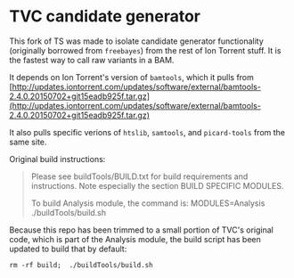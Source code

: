 # TVC candidate generator

This fork of TS was made to isolate candidate generator functionality (originally borrowed from `freebayes`) from the rest of Ion Torrent stuff. It is the fastest way to call raw variants in a BAM.

It depends on Ion Torrent's version of `bamtools`, which it pulls from [http://updates.iontorrent.com/updates/software/external/bamtools-2.4.0.20150702+git15eadb925f.tar.gz](http://updates.iontorrent.com/updates/software/external/bamtools-2.4.0.20150702+git15eadb925f.tar.gz)

It also pulls specific verions of `htslib`, `samtools`, and `picard-tools` from the same site.

Original build instructions:

> Please see buildTools/BUILD.txt for build requirements and instructions.
> Note especially the section BUILD SPECIFIC MODULES.
>
> To build Analysis module, the command is:
> MODULES=Analysis ./buildTools/build.sh

Because this repo has been trimmed to a small portion of TVC's original code, which is part of the Analysis module, the build script has been updated to build that by default:

```
rm -rf build;  ./buildTools/build.sh
```
